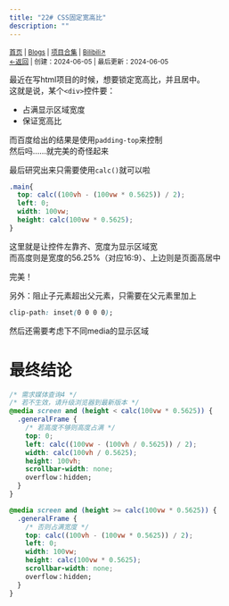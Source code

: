 ```yaml
---
title: "22# CSS固定宽高比"
description: ""
---
```

<small id="old_menu"><a href="/">首页</a> | <a href="/blogs">Blogs</a> | <a href="/Project">项目合集</a> | <a href="https://space.bilibili.com/1987247870">Bilibili↗</a><br></small><small><a href="../../">←返回</a> | 
创建：2024-06-05 | 最后更新：2024-06-05</small><br>

最近在写html项目的时候，想要锁定宽高比，并且居中。<br>
这就是说，某个``<div>``控件要：
* 占满显示区域宽度
* 保证宽高比

而百度给出的结果是使用``padding-top``来控制<br>
然后吗……就完美的奇怪起来

最后研究出来只需要使用``calc()``就可以啦

```css
.main{
  top: calc((100vh - (100vw * 0.5625)) / 2);
  left: 0;
  width: 100vw;
  height: calc(100vw * 0.5625);
}
```

这里就是让控件左靠齐、宽度为显示区域宽<br>
而高度则是宽度的56.25%（对应16:9）、上边则是页面高居中

完美！

另外：阻止子元素超出父元素，只需要在父元素里加上

```css
clip-path: inset(0 0 0 0);
```

然后还需要考虑下不同media的显示区域

# 最终结论
```css
/* 需求媒体查询4 */
/* 若不生效，请升级浏览器到最新版本 */
@media screen and (height < calc(100vw * 0.5625)) {
  .generalFrame {
    /* 若高度不够则高度占满 */
    top: 0;
    left: calc((100vw - (100vh / 0.5625)) / 2);
    width: calc(100vh / 0.5625);
    height: 100vh;
    scrollbar-width: none;
    overflow：hidden;
  }
} 

@media screen and (height >= calc(100vw * 0.5625)) {
  .generalFrame {
    /* 否则占满宽度 */
    top: calc((100vh - (100vw * 0.5625)) / 2);
    left: 0;
    width: 100vw;
    height: calc(100vw * 0.5625);
    scrollbar-width: none;
    overflow：hidden;
  }
} 
```

<script src="https://unpkg.com/sober@0.3.2/dist/sober.min.js"></script><script src="https://rs.kdxiaoyi.top/res/scripts/js/md-newUI-render.js"></script>